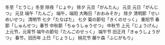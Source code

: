 冬至「とうじ」冬至
除夜「じょや」 除夕
元旦「がんたん」 元旦
元日「がんじつ」 元旦
端午「たんご」 端午，端阳
大晦日「おおみそか」 除夕
清明節「せいめいせつ」 清明节
七夕「たなばた」 七夕
菊の節句「きくのせっく」 重阳节
春節「しゅんせつ」春节
中秋節「ちゅうしゅうせつ」 中秋节
上元「じょうげん」 上元节，元宵节
端午の節句「たんごのせっく」 端午节
旧正月「きゅうしょうがつ」 春节，旧历年
上巳「じょうし」   桃花节
藤ケ森「ふじがもり」